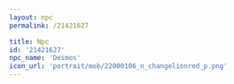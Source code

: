 ```yaml
---
layout: npc
permalink: /21421627

title: Npc
id: '21421627'
npc_name: 'Deimos'
icon_url: 'portrait/mob/22000106_n_changelionred_p.png'
---
```


